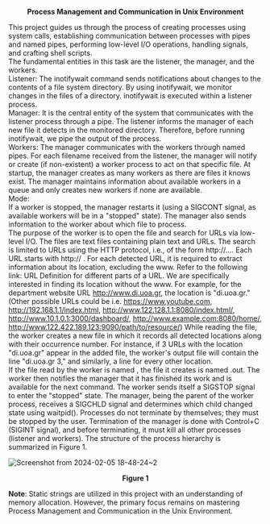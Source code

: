 **<p align = center>Process Management and Communication in Unix Environment** 


This project guides us through the process of creating processes using system calls,
establishing communication between processes with pipes and named pipes, performing low-level
I/O operations, handling signals, and crafting shell scripts. <br>
The fundamental entities in this task are the listener, the manager, and the workers. <br>
Listener: The inotifywait command sends notifications about changes to the contents of a file
system directory. By using inotifywait, we monitor changes in the files of a directory.
inotifywait is executed within a listener process. <br>
Manager: It is the central entity of the system that communicates with the listener process
through a pipe. The listener informs the manager of each new file it detects in the monitored
directory. Therefore, before running inotifywait, we pipe the output of the process. <br>
Workers: The manager communicates with the workers through named pipes. For each filename
received from the listener, the manager will notify or create (if non-existent) a worker process to act
on that specific file. At startup, the manager creates as many workers as there are files it knows
exist. The manager maintains information about available workers in a queue and only creates new
workers if none are available. <br>
Mode: <br>
If a worker is stopped, the manager restarts it (using a SIGCONT signal, as available workers will
be in a "stopped" state). The manager also sends information to the worker about which file to
process. <br>
The purpose of the worker is to open the file and search for URLs via low-level I/O. The files are
text files containing plain text and URLs. The search is limited to URLs using the HTTP protocol,
i.e., of the form http://.... Each URL starts with http:// .
For each detected URL, it is required to extract information about its location, excluding the www.
Refer to the following link: URL Definition for different parts of a URL. We are specifically
interested in finding its location without the www. For example, for the department website URL
http://www.di.uoa.gr, the location is "di.uoa.gr." (Other possible URLs could be i.e. https://www.youtube.com, http://192.168.1.1/index.html, http://www.122.128.1.1:8080/index.html/, http://www.10.1.0.1:3000/dashboard/, http://www.example.com:8080/home/, http://www.122.422.189.123:9090/path/to/resource/)
While reading the file, the worker creates a new file in which it records all detected locations along
with their occurrence number. For instance, if 3 URLs with the location "di.uoa.gr" appear in the
added file, the worker's output file will contain the line "di.uoa.gr 3," and similarly, a line for every
other location. <br>
If the file read by the worker is named <filename>, the file it creates is named <filename>.out.
The worker then notifies the manager that it has finished its work and is available for the next
command. The worker sends itself a SIGSTOP signal to enter the "stopped" state. The manager,
being the parent of the worker process, receives a SIGCHLD signal and determines which child
changed state using waitpid().
Processes do not terminate by themselves; they must be stopped by the user. Termination of the
manager is done with Control+C (SIGINT signal), and before terminating, it must kill all other
processes (listener and workers).
The structure of the process hierarchy is summarized in Figure 1.




![Screenshot from 2024-02-05 18-48-24~2](https://github.com/JohnNDaras/SYSTEM-PROGRAMMING/assets/117290033/dab11f88-c352-4795-b50c-d9cd78a374f2)

**<p align = center>Figure 1**
<br>

**Note**: Static strings are utilized in this project with an understanding of memory allocation. However, the primary focus remains on mastering Process Management and Communication in the Unix Environment.
<br>
